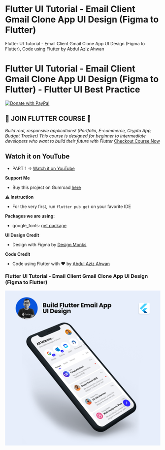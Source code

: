 # Flutter UI Tutorial - Email Client Gmail Clone App UI Design (Figma to Flutter)

Flutter UI Tutorial - Email Client Gmail Clone App UI Design (Figma to Flutter), Code using Flutter by Abdul Aziz Ahwan

# Flutter UI Tutorial - Email Client Gmail Clone App UI Design (Figma to Flutter) - Flutter UI Best Practice

[![Donate with PayPal](https://raw.githubusercontent.com/aha999/DonateButtons/master/Paypal.png)](https://paypal.me/abdulazizahwan)

## 🔖 JOIN FLUTTER COURSE 🔖

_Build real, responsive applications! (Portfolio, E-commerce, Crypto App, Budget Tracker)
This course is designed for beginner to intermediate developers who want to build their future with Flutter_
[Checkout Course Now](https://gumroad.com/a/659170419/fqamxr)

## Watch it on YouTube

- PART 1 => [Watch it on YouTube](https://youtu.be/SotuHjRp0pY)

**Support Me**

- Buy this project on Gumroad [here](https://abdulazizahwan.gumroad.com/l/nsfyo)

**⚠️ Instruction**

- For the very first, run `flutter pub get` on your favorite IDE

**Packages we are using:**

- google_fonts: [get package](https://pub.dev/packages/google_fonts)

**UI Design Credit**

- Design with Figma by [Design Monks](https://www.uplabs.com/posts/e-mail-client-challenge-c5e4e736-88de-43b2-ad7a-bc77db1cb018)

**Code Credit**

- Code using Flutter with ❤️ by [Abdul Aziz Ahwan](https://youtube.com/@abdulazizahwan)

### Flutter UI Tutorial - Email Client Gmail Clone App UI Design (Figma to Flutter)

[![Flutter UI Tutorial - Email Client Gmail Clone App UI Design (Figma to Flutter)](/img-ui.png)](https://www.uplabs.com/posts/e-mail-client-challenge-c5e4e736-88de-43b2-ad7a-bc77db1cb018)
